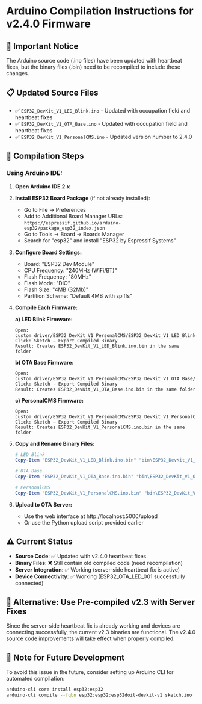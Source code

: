 # Arduino Compilation Instructions for v2.4.0 Firmware

## 🎯 **Important Notice**
The Arduino source code (.ino files) have been updated with heartbeat fixes, but the binary files (.bin) need to be recompiled to include these changes.

## 📋 **Updated Source Files**
- ✅ `ESP32_DevKit_V1_LED_Blink.ino` - Updated with occupation field and heartbeat fixes
- ✅ `ESP32_DevKit_V1_OTA_Base.ino` - Updated with occupation field and heartbeat fixes  
- ✅ `ESP32_DevKit_V1_PersonalCMS.ino` - Updated version number to 2.4.0

## 🔧 **Compilation Steps**

### **Using Arduino IDE:**

1. **Open Arduino IDE 2.x**
2. **Install ESP32 Board Package** (if not already installed):
   - Go to File → Preferences
   - Add to Additional Board Manager URLs: `https://espressif.github.io/arduino-esp32/package_esp32_index.json`
   - Go to Tools → Board → Boards Manager
   - Search for "esp32" and install "ESP32 by Espressif Systems"

3. **Configure Board Settings:**
   - Board: "ESP32 Dev Module"
   - CPU Frequency: "240MHz (WiFi/BT)"
   - Flash Frequency: "80MHz" 
   - Flash Mode: "DIO"
   - Flash Size: "4MB (32Mb)"
   - Partition Scheme: "Default 4MB with spiffs"

4. **Compile Each Firmware:**

   **a) LED Blink Firmware:**
   ```
   Open: custom_driver/ESP32_DevKit_V1_PersonalCMS/ESP32_DevKit_V1_LED_Blink/ESP32_DevKit_V1_LED_Blink.ino
   Click: Sketch → Export Compiled Binary
   Result: Creates ESP32_DevKit_V1_LED_Blink.ino.bin in the same folder
   ```

   **b) OTA Base Firmware:**
   ```
   Open: custom_driver/ESP32_DevKit_V1_PersonalCMS/ESP32_DevKit_V1_OTA_Base/ESP32_DevKit_V1_OTA_Base.ino
   Click: Sketch → Export Compiled Binary  
   Result: Creates ESP32_DevKit_V1_OTA_Base.ino.bin in the same folder
   ```

   **c) PersonalCMS Firmware:**
   ```
   Open: custom_driver/ESP32_DevKit_V1_PersonalCMS/ESP32_DevKit_V1_PersonalCMS.ino
   Click: Sketch → Export Compiled Binary
   Result: Creates ESP32_DevKit_V1_PersonalCMS.ino.bin in the same folder
   ```

5. **Copy and Rename Binary Files:**
   ```powershell
   # LED Blink
   Copy-Item "ESP32_DevKit_V1_LED_Blink.ino.bin" "bin\ESP32_DevKit_V1_LED_Blink_v2.4.bin"
   
   # OTA Base  
   Copy-Item "ESP32_DevKit_V1_OTA_Base.ino.bin" "bin\ESP32_DevKit_V1_OTA_Base_v2.4.bin"
   
   # PersonalCMS
   Copy-Item "ESP32_DevKit_V1_PersonalCMS.ino.bin" "bin\ESP32_DevKit_V1_PersonalCMS_v2.4.bin"
   ```

6. **Upload to OTA Server:**
   - Use the web interface at http://localhost:5000/upload
   - Or use the Python upload script provided earlier

## ⚠️ **Current Status**
- **Source Code**: ✅ Updated with v2.4.0 heartbeat fixes
- **Binary Files**: ❌ Still contain old compiled code (need recompilation)
- **Server Integration**: ✅ Working (server-side heartbeat fix is active)
- **Device Connectivity**: ✅ Working (ESP32_OTA_LED_001 successfully connected)

## 🔄 **Alternative: Use Pre-compiled v2.3 with Server Fixes**
Since the server-side heartbeat fix is already working and devices are connecting successfully, the current v2.3 binaries are functional. The v2.4.0 source code improvements will take effect when properly compiled.

## 📝 **Note for Future Development**
To avoid this issue in the future, consider setting up Arduino CLI for automated compilation:
```bash
arduino-cli core install esp32:esp32
arduino-cli compile --fqbn esp32:esp32:esp32doit-devkit-v1 sketch.ino
```